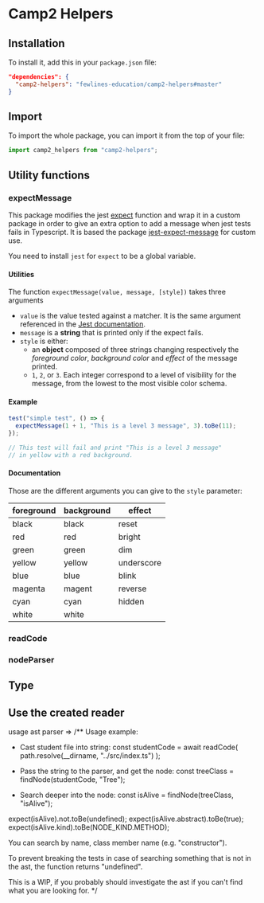 # Camp2 Helpers

## Installation

To install it, add this in your `package.json` file:

```json
"dependencies": {
  "camp2-helpers": "fewlines-education/camp2-helpers#master"
}
```

## Import

To import the whole package, you can import it from the top of your file:

```js
import camp2_helpers from "camp2-helpers";
```

## Utility functions

### expectMessage

This package modifies the jest [expect](https://jestjs.io/docs/en/expect) function and wrap it in a custom package in order to give an extra option to add a message when jest tests fails in Typescript.
It is based the package [jest-expect-message](https://www.npmjs.com/package/jest-expect-message) for custom use.

You need to install `jest` for `expect` to be a global variable.

#### Utilities

The function `expectMessage(value, message, [style])` takes three arguments

- `value` is the value tested against a matcher. It is the same argument referenced in the [Jest documentation](https://jestjs.io/docs/en/expect#expectvalue).
- `message` is a **string** that is printed only if the expect fails.
- `style` is either:
  - an **object** composed of three strings changing respectively the _foreground color_, _background color_ and _effect_ of the message printed.
  - `1`, `2`, or `3`. Each integer correspond to a level of visibility for the message, from the lowest to the most visible color schema.

#### Example

```js
test("simple test", () => {
  expectMessage(1 + 1, "This is a level 3 message", 3).toBe(11);
});

// This test will fail and print "This is a level 3 message"
// in yellow with a red background.
```

#### Documentation

Those are the different arguments you can give to the `style` parameter:

| foreground | background | effect     |
| ---------- | ---------- | ---------- |
| black      | black      | reset      |
| red        | red        | bright     |
| green      | green      | dim        |
| yellow     | yellow     | underscore |
| blue       | blue       | blink      |
| magenta    | magent     | reverse    |
| cyan       | cyan       | hidden     |
| white      | white      |            |

### readCode

### nodeParser

## Type

## Use the created reader

usage ast parser => /\*\*
Usage example:

- Cast student file into string:
  const studentCode = await readCode(
  path.resolve(\_\_dirname, "../src/index.ts")
  );

- Pass the string to the parser, and get the node:
  const treeClass = findNode(studentCode, "Tree");

- Search deeper into the node:
  const isAlive = findNode(treeClass, "isAlive");

expect(isAlive).not.toBe(undefined);
expect(isAlive.abstract).toBe(true);
expect(isAlive.kind).toBe(NODE_KIND.METHOD);

You can search by name, class member name (e.g. "constructor").

To prevent breaking the tests in case of searching something that is not in the ast,
the function returns "undefined".

This is a WIP, if you probably should investigate the ast if you can't find what you are looking for.
\*/

```

```
